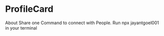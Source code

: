 # ProfileCard
About Share one Command to connect with People. Run npx jayantgoel001 in your terminal
